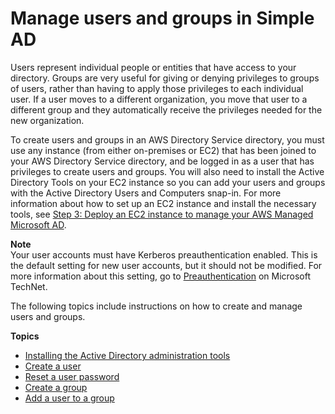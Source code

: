 # Manage users and groups in Simple AD<a name="simple_ad_manage_users_groups"></a>

Users represent individual people or entities that have access to your directory\. Groups are very useful for giving or denying privileges to groups of users, rather than having to apply those privileges to each individual user\. If a user moves to a different organization, you move that user to a different group and they automatically receive the privileges needed for the new organization\.

To create users and groups in an AWS Directory Service directory, you must use any instance \(from either on\-premises or EC2\) that has been joined to your AWS Directory Service directory, and be logged in as a user that has privileges to create users and groups\. You will also need to install the Active Directory Tools on your EC2 instance so you can add your users and groups with the Active Directory Users and Computers snap\-in\. For more information about how to set up an EC2 instance and install the necessary tools, see [Step 3: Deploy an EC2 instance to manage your AWS Managed Microsoft AD](microsoftadbasestep3.md)\.

**Note**  
Your user accounts must have Kerberos preauthentication enabled\. This is the default setting for new user accounts, but it should not be modified\. For more information about this setting, go to [Preauthentication](http://technet.microsoft.com/en-us/library/cc961961.aspx) on Microsoft TechNet\.

The following topics include instructions on how to create and manage users and groups\. 

**Topics**
+ [Installing the Active Directory administration tools](simple_ad_install_ad_tools.md)
+ [Create a user](simple_ad_manage_users_groups_create_user.md)
+ [Reset a user password](simple_ad_manage_users_groups_reset_password.md)
+ [Create a group](simple_ad_manage_users_groups_create_group.md)
+ [Add a user to a group](simple_ad_manage_users_groups_add_user_to_group.md)